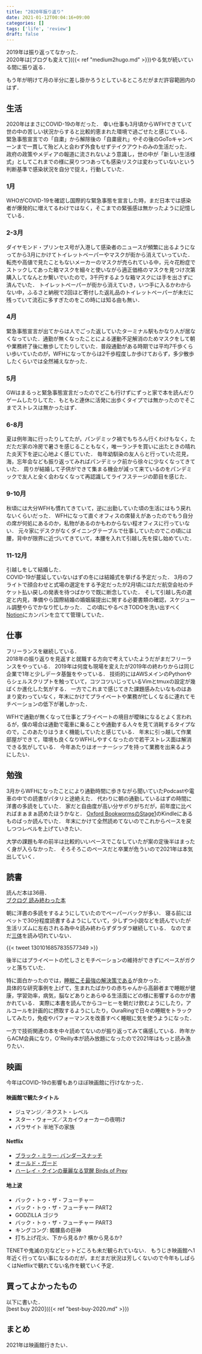 ```yaml
---
title: "2020年振り返り"
date: 2021-01-12T00:04:16+09:00
categories: []
tags: ['life', 'review']
draft: false
---
```


2019年は振り返ってなかった．  
2020年は[ブログも変えて]({{< ref "medium2hugo.md" >}})やる気が続いている間に振り返る．

<!--more-->

もう年が明けて月の半分に差し掛かろうとしているところだがまだ許容範囲内のはず．

## 生活
2020年はまさにCOVID-19の年だった．
幸い仕事も3月頃からWFHできていて世の中の苦しい状況からすると比較的恵まれた環境で過ごせたと感じている．
緊急事態宣言での「自粛」から解除後の「自粛疲れ」やその後のGoToキャンペーンまで一貫して殆ど人と会わず外食もせずテイクアウトのみの生活だった．
政府の政策やメディアの報道に流されないよう意識し，世の中が「新しい生活様式」としてこれまでの様に戻りつつあっても感染リスクは変わっていないという判断基準で感染状況を自分で捉え，行動していた．

### 1月
WHOがCOVID-19を確認し国際的な緊急事態を宣言した時，まだ日本では感染者が爆発的に増えてるわけではなく，そこまでの緊張感は無かったように記憶している．

### 2-3月
ダイヤモンド・プリンセス号が入港して感染者のニュースが頻繁に出るようになってから3月にかけてトイレットペーパーやマスクが街から消えていっていた．
転売や高値で見たこともないメーカーのマスクが売られている中，元々花粉症でストックしてあった箱マスクを細々と使いながら適正価格のマスクを見つけ次第購入してなんとか繋いでいたので，3千円するような箱マスクには手を出さずに済んでいた．
トイレットペーパーが街から消えていき，いつ手に入るかわからない中，ふるさと納税で2回ほど寄付した返礼品のトイレットペーパーが未だに残っていて流石に多すぎたのをこの時には知る由も無い．

### 4月
緊急事態宣言が出てからは人でごった返していたターミナル駅もかなり人が居なくなっていた．通勤が無くなったことによる運動不足解消のためマスクをして朝や業務終了後に散歩してたりしていた．普段通勤がある時期では平均7千歩くらい歩いていたのが，WFHになってからは2千歩程度しか歩けておらず，多少散歩したくらいでは全然補えなかった．

### 5月
GWはまるっと緊急事態宣言だったのでどこも行けずにずっと家で本を読んだりゲームしたりしてた．もともと連休に活発に出歩くタイプでは無かったのでそこまでストレスは無かったはず．

### 6-8月
夏は例年海に行ったりしてたが，パンデミック禍でもちろん行くわけもなく，ただただ家の冷房で暑さを感じることもなく，唯一ランチを買いに出たときの晴れた炎天下を逆に心地よく感じていた．
毎年幼馴染の友人らと行っていた花見，海，忘年会なども振り返ってみればパンデミック前から徐々に少なくなってきていた．
周りが結婚して子供ができて集まる機会が減って来ているのをパンデミックで友人と全く会わなくなって再認識してライフステージの節目を感じた．

### 9-10月
秋頃には大分WFHも慣れてきていて，逆に出勤していた頃の生活にはもう戻れないくらいだった．
WFHになって直ぐオフィスの席替えがあったのでもう自分の席が何処にあるのか，私物があるのかもわからない程オフィスに行っていない．
元々家にデスクがなくダイニングテーブルで仕事していたのでこの頃には腰，背中が限界に近づいてきていて，本腰を入れて引越し先を探し始めていた．

### 11-12月
引越しをして結婚した．  
COVID-19が蔓延していないはずの冬には結婚式を挙げる予定だった．
3月のフライトで顔合わせと式場の選定をする予定だったが2月頃にはただ航空会社のチケット払い戻しの発表を待つばかりで既に断念していた．
そして引越し先の選定と内見，準備やら国際結婚の婚姻届提出に関する必要書類の確認，スケジュール調整やらでかなり忙しかった．
この頃にやるべきTODOを洗い出すべく[Notion](https://www.notion.so/product)にカンバンを立てて管理していた．


## 仕事
フリーランスを継続している．  
2018年の振り返りを見返すと就職する方向で考えていたようだがまだフリーランスをやっている．
2019年は何度も現場を変えたが2019年の終わりからは同じ企業で1年と少しデータ基盤をやっている．
技術的にはAWSメインのPythonやらシェルスクリプトを触っていて，コツコツいじっているVimとtmuxの設定が幾ばくか進化した気がする．
一方でこれまで感じてきた課題感みたいなものはあまり変わっていなく，年末にかけてプライベートや業務が忙しくなるに連れてモチベーションの低下が著しかった．

WFHで通勤が無くなって仕事とプライベートの境目が曖昧になるとよく言われるが，僕の場合は通勤で電車に乗ることや通勤する人々を見て消耗するタイプなので，このあたりはうまく機能していたと感じている．
年末に引っ越して作業部屋ができて，環境も良くなりWFHしやすくなったので若干ストレス面は解消できる気がしている．
今年あたりはオーナーシップを持って業務を出来るようにしたい．



## 勉強
3月からWFHになったことにより通勤時間に歩きながら聞いていたPodcastや電車の中での読書がパタリと途絶えた．
代わりに朝の通勤しているはずの時間に洋書の多読をしていた．
家だと自由度が高い分サボりがちだが，前年度に比べればまぁまぁ読めたほうかなと．
[Oxford BookwormsのStage1](https://www.oupjapan.co.jp/ja/products/list/1847?language=en)のKindleにあるものばっか読んでいた．
年末にかけて全然読めてないのでこれからペースを戻しつつレベルを上げていきたい．

大学の課題も年の前半は比較的いいペースでこなしていたが案の定後半はまったく身が入らなかった．
そろそろこのペースだと卒業が危ういので2021年は本気出していく．

## 読書
読んだ本は36冊．  
[ブクログ 読み終わった本](https://booklog.jp/users/suy1n9/stats?year=2020)

朝に洋書の多読をするようにしていたのでペーパーバックが多い．
寝る前にはベットで30分程度読書するようにしていて，少しずつ小説などを読んでいたが生活リズムに左右される為中々読み終わらずダラダラ継続している．
なのでまだ[三体](https://amzn.to/2MTRRPR)を読み切れていない．

{{< tweet 1301016857835577349 >}}

後半にはプライベートの忙しさとモチベーションの維持ができずにペースがガクッと落ちていた．

特に面白かったのでは，[睡眠こそ最強の解決策である](https://amzn.to/2K1M8Xb)が良かった．  
具体的な研究事例を上げて，生まれたばかりの赤ちゃんから高齢者まで睡眠が健康，学習効率，病気，脳などありとあらゆる生活面にどの様に影響するのかが書かれている．
実際に本書を読んでからコーヒーを朝だけ飲むようにしたり，アルコールを計画的に摂取するようにしたり，OuraRingで日々の睡眠をトラックしてみたり，免疫やパフォーマンスを改善すべく睡眠に気を使うようになった．

一方で技術関連の本を中々読めてないのが振り返ってみて痛感している．昨年からACM会員になり，O'Reilly本が読み放題になったので2021年はもっと読み漁りたい．


## 映画
今年はCOVID-19の影響もありほぼ映画館に行けなかった．

#### 映画館で観たタイトル
* ジュマンジ／ネクスト・レベル
* スター・ウォーズ／スカイウォーカーの夜明け
* パラサイト 半地下の家族

#### Netflix
* [ブラック・ミラー: バンダースナッチ](https://www.netflix.com/title/80988062)
* [オールド・ガード](https://www.netflix.com/title/81038963)
* [ハーレイ・クインの華麗なる覚醒 Birds of Prey](https://www.netflix.com/title/81165134)

#### 地上波
* バック・トゥ・ザ・フューチャー
* バック・トゥ・ザ・フューチャー PART2
* GODZILLA ゴジラ
* バック・トゥ・ザ・フューチャー PART3
* キングコング: 髑髏島の巨神
* 打ち上げ花火、下から見るか? 横から見るか?

TENETや鬼滅の刃などヒットどころも未だ観られていない．
もうじき映画館へ1年近く行ってない事になるのだが，まだまだ状況は芳しくないので今年もしばらくはNetflixで観れてない名作を観ていく予定．


## 買ってよかったもの
以下に書いた．  
[best buy 2020]({{< ref "best-buy-2020.md" >}})

## まとめ
2021年は映画館行きたい．



